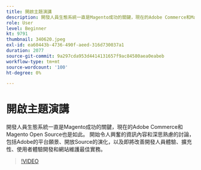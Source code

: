 ```yaml
---
title: 開啟主題演講
description: 開發人員生態系統一直是Magento成功的關鍵，現在的Adobe Commerce和Magento Open Source也是如此。 展開…… （說明應該介於60到160個字元之間）
role: User
level: Beginner
kt: 9791
thumbnail: 340620.jpeg
exl-id: ea60443b-4736-490f-aeed-316d730037a1
duration: 2077
source-git-commit: 9a297cda953d4414131657f9ac84580aea0eabeb
workflow-type: tm+mt
source-wordcount: '100'
ht-degree: 0%

---
```


# 開啟主題演講

開發人員生態系統一直是Magento成功的關鍵，現在的Adobe Commerce和Magento Open Source也是如此。 開始令人興奮的資訊內容和深思熟慮的討論，包括Adobe的平台願景、開放Source的演化，以及即將改善開發人員體驗、擴充性、使用者體驗開發和網站維護最佳實務。

>[!VIDEO](https://video.tv.adobe.com/v/340620/?quality=12&learn=on)
